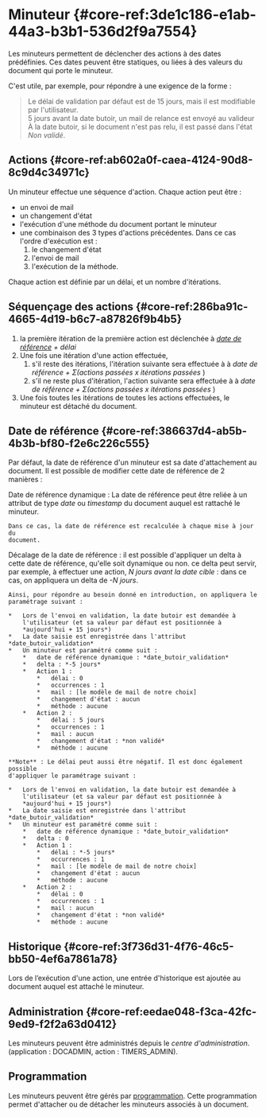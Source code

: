 # Minuteur {#core-ref:3de1c186-e1ab-44a3-b3b1-536d2f9a7554}

Les minuteurs permettent de déclencher des actions à des dates prédéfinies. Ces
dates peuvent être statiques, ou liées à des valeurs du document qui porte le
minuteur.

C'est utile, par exemple, pour répondre à une exigence de la forme :

>   Le délai de validation par défaut est de 15 jours, mais il est modifiable
    par l'utilisateur.  
    5 jours avant la date butoir, un mail de relance est envoyé au valideur  
    À la date butoir, si le document n'est pas relu, il est passé dans l'état
    *Non validé*.

## Actions {#core-ref:ab602a0f-caea-4124-90d8-8c9d4c34971c}

Un minuteur effectue une séquence d'action. Chaque action peut être :

*   un envoi de mail
*   un changement d'état
*   l'exécution d'une méthode du document portant le minuteur
*   une combinaison des 3 types d'actions précédentes. Dans ce cas l'ordre
    d'exécution est :
    1. le changement d'état
    1. l'envoi de mail
    1. l'exécution de la méthode.

Chaque action est définie par un délai, et un nombre d'itérations.

## Séquençage des actions {#core-ref:286ba91c-4665-4d19-b6c7-a87826f9b4b5}

1.  la première itération de la première action est déclenchée à
    *[date de référence][date_de_reference] + délai*
2.  Une fois une itération d'une action effectuée,
    1.  s'il reste des itérations, l'itération suivante sera effectuée à
         à *date de référence + Σ(actions passées x itérations passées* )
    2.  s'il ne reste plus d'itération, l'action suivante sera effectuée à
         à *date de référence + Σ(actions passées x itérations passées* )
3.  Une fois toutes les itérations de toutes les actions effectuées, le minuteur
    est détaché du document.

## Date de référence {#core-ref:386637d4-ab5b-4b3b-bf80-f2e6c226c555}

Par défaut, la date de référence d'un minuteur est sa date d'attachement au
document. Il est possible de modifier cette date de référence de 2 manières :

Date de référence dynamique
:   La date de référence peut être reliée à un attribut de type *date* ou 
    *timestamp* du document auquel est rattaché le minuteur.
    
    Dans ce cas, la date de référence est recalculée à chaque mise à jour du
    document.

Décalage de la date de référence
:   il est possible d'appliquer un delta à cette date de référence, qu'elle soit
    dynamique ou non. ce delta peut servir, par exemple, à effectuer une action,
    *N jours avant la date cible* : dans ce cas, on appliquera un delta de
    *-N jours*.
    
    Ainsi, pour répondre au besoin donné en introduction, on appliquera le
    paramétrage suivant :
    
    *   Lors de l'envoi en validation, la date butoir est demandée à
        l'utilisateur (et sa valeur par défaut est positionnée à
        *aujourd'hui + 15 jours*)
    *   La date saisie est enregistrée dans l'attribut *date_butoir_validation*
    *   Un minuteur est paramétré comme suit :
        *   date de référence dynamique : *date_butoir_validation*
        *   delta : *-5 jours*
        *   Action 1 :
            *   délai : 0
            *   occurrences : 1
            *   mail : [le modèle de mail de notre choix]
            *   changement d'état : aucun
            *   méthode : aucune
        *   Action 2 :
            *   délai : 5 jours
            *   occurrences : 1
            *   mail : aucun
            *   changement d'état : *non validé*
            *   méthode : aucune
            
    **Note** : Le délai peut aussi être négatif. Il est donc également possible
    d'appliquer le paramétrage suivant :
    
    *   Lors de l'envoi en validation, la date butoir est demandée à
        l'utilisateur (et sa valeur par défaut est positionnée à
        *aujourd'hui + 15 jours*)
    *   La date saisie est enregistrée dans l'attribut *date_butoir_validation*
    *   Un minuteur est paramétré comme suit :
        *   date de référence dynamique : *date_butoir_validation*
        *   delta : 0
        *   Action 1 :
            *   délai : *-5 jours*
            *   occurrences : 1
            *   mail : [le modèle de mail de notre choix]
            *   changement d'état : aucun
            *   méthode : aucune
        *   Action 2 :
            *   délai : 0
            *   occurrences : 1
            *   mail : aucun
            *   changement d'état : *non validé*
            *   méthode : aucune

## Historique {#core-ref:3f736d31-4f76-46c5-bb50-4ef6a7861a78}

Lors de l’exécution d'une action, une entrée d'historique est ajoutée au
document auquel est attaché le minuteur.

## Administration {#core-ref:eedae048-f3ca-42fc-9ed9-f2f2a63d0412}

Les minuteurs peuvent être administrés depuis le _centre d'administration_.
(application : DOCADMIN, action : TIMERS_ADMIN).

## Programmation

Les minuteurs peuvent être gérés par [programmation][doctimers]. Cette
programmation permet d'attacher ou de détacher les minuteurs associés à un
document.

<!-- links -->
[date_de_reference]: #core-ref:386637d4-ab5b-4b3b-bf80-f2e6c226c555
[doctimers]:   #core-ref:6403d0d7-9e4c-42e9-8a07-a2256a7c43f7
